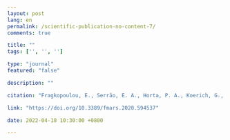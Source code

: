 ```yaml
---
layout: post
lang: en
permalink: /scientific-publication-no-content-7/
comments: true

title: ""
tags: ['', '', '']

type: "journal"
featured: "false"

description: ""

citation: "Fragkopoulou, E., Serrão, E. A., Horta, P. A., Koerich, G., and Assis, J. (2021). Bottom Trawling Threatens Future Climate Refugia of Rhodoliths Globally. Frontiers in Marine Science 7, 1–11."

link: "https://doi.org/10.3389/fmars.2020.594537"

date: 2022-04-18 10:30:00 +0800

---
```

